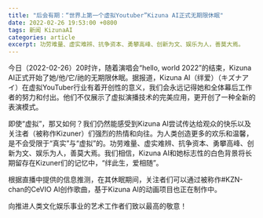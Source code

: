 ```yaml
---
title: "后会有期：“世界上第一个虚拟Youtuber”Kizuna AI正式无期限休眠"
date: 2022-02-26 19:53:00 +0800
tags: 新闻 KizunaAI
categories: article
excerpt: 功劳难量、虚实难辨、抗争资本、勇攀高峰、创新为文、娱乐为人，善莫大焉。
---
```


今日（2022-02-26）20时许，随着演唱会“hello, world 2022”的结束，Kizuna AI正式开始了她/他/它/祂的无期限休眠。据报道，Kizuna AI（绊爱）（キズナアイ）在虚拟YouTuber行业有着开创性的意义，我们会永远记得她和全体幕后工作者的努力和付出。他们不仅展示了虚拟演播技术的完美应用，更开创了一种全新的表演模式。

即使“虚拟”，那又如何？我们仍然能感受到Kizuna AI尝试传达给观众的快乐以及关注者（被称作Kizuner）们强烈的热情和向往。为人类创造更多的欢乐和温馨，是不会受限于“真实”与“虚拟”的。功劳难量、虚实难辨、抗争资本、勇攀高峰、创新为文、娱乐为人，善莫大焉。我们相信，Kizuna AI和她标志性的白色背景将长期留存在Kizuner们的记忆中，“绊此生，爱相随”。

根据直播中提供的信息推测，在其休眠期间，关注者们可以通过被称作\#KZN-chan的CeVIO AI创作歌曲，基于Kizuna AI的动画项目也正在制作中。

向推进人类文化娱乐事业的艺术工作者们致以最高的敬意！
